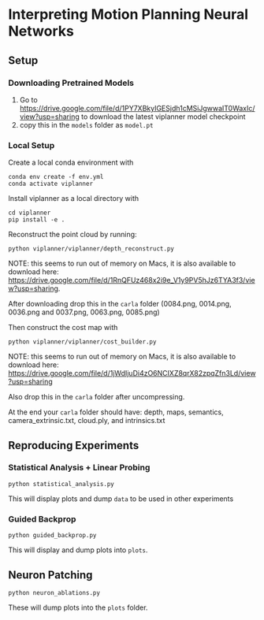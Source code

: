 # Interpreting Motion Planning Neural Networks

## Setup
### Downloading Pretrained Models
1. Go to https://drive.google.com/file/d/1PY7XBkyIGESjdh1cMSiJgwwaIT0WaxIc/view?usp=sharing to download the latest viplanner model checkpoint
2. copy this in the `models` folder as `model.pt`

### Local Setup
Create a local conda environment with
```
conda env create -f env.yml
conda activate viplanner
```

Install viplanner as a local directory with
```
cd viplanner
pip install -e .
```

Reconstruct the point cloud by running:
```
python viplanner/viplanner/depth_reconstruct.py
```
NOTE: this seems to run out of memory on Macs, it is also available to download here:
https://drive.google.com/file/d/1RnQFUz468x2i9e_V1y9PV5hJz6TYA3f3/view?usp=sharing.

After downloading drop this in the `carla` folder (0084.png, 0014.png, 0036.png and 0037.png, 0063.png, 0085.png)

Then construct the cost map with
```
python viplanner/viplanner/cost_builder.py
```

NOTE: this seems to run out of memory on Macs, it is also available to download here:
https://drive.google.com/file/d/1jWdIjuDi4zO6NCIXZ8qrX82zpqZfn3Ld/view?usp=sharing

Also drop this in the `carla` folder after uncompressing.

At the end your `carla` folder should have: depth, maps, semantics, camera_extrinsic.txt, cloud.ply, and intrinsics.txt


## Reproducing Experiments

### Statistical Analysis + Linear Probing
```
python statistical_analysis.py 
```

This will display plots and dump `data` to be used in other experiments

### Guided Backprop
```
python guided_backprop.py
```

This will display and dump plots into `plots`.

## Neuron Patching
```
python neuron_ablations.py
```

These will dump plots into the `plots` folder.

